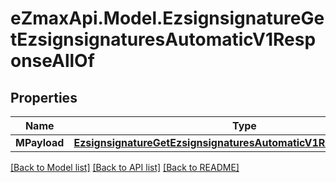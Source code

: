 
# eZmaxApi.Model.EzsignsignatureGetEzsignsignaturesAutomaticV1ResponseAllOf

## Properties

Name | Type | Description | Notes
------------ | ------------- | ------------- | -------------
**MPayload** | [**EzsignsignatureGetEzsignsignaturesAutomaticV1ResponseMPayload**](EzsignsignatureGetEzsignsignaturesAutomaticV1ResponseMPayload.md) |  | 

[[Back to Model list]](../README.md#documentation-for-models)
[[Back to API list]](../README.md#documentation-for-api-endpoints)
[[Back to README]](../README.md)

